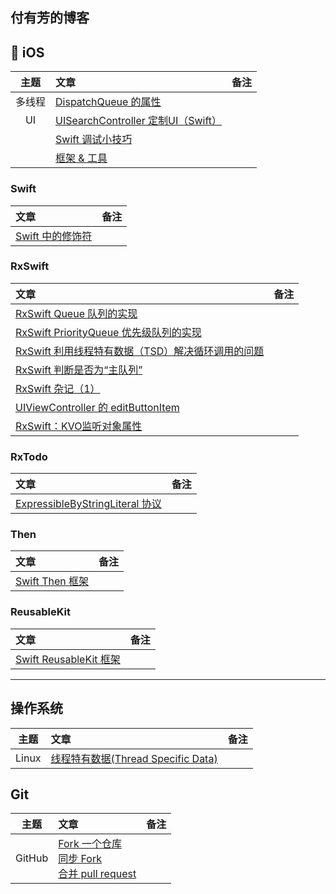 付有芳的博客
---

##  iOS

| 主题 | 文章 | 备注 |
| :-------: | :------ | :----: |
| 多线程 | [DispatchQueue 的属性](./articles/DispatchQueue_Attributes.md) | |
| UI | [UISearchController 定制UI（Swift）](./articles/2018_05_25_SearchBar.md) | |
| | [Swift 调试小技巧](./articles/Swift_Debug_Tip.md) | |
| | [框架 & 工具](./articles/tools.md) | |

### Swift 

| 文章 | 备注 |
|:------ | :----: |
| [Swift 中的修饰符](./articles/modifier.md)| |


### RxSwift

| 文章 | 备注 |
|:------ | :----: |
| [RxSwift Queue 队列的实现](./articles/RxSwift-Queue.md)| |
| [RxSwift PriorityQueue 优先级队列的实现](./articles/RxSwift-PriorityQueue.md) | |
| [RxSwift 利用线程特有数据（TSD）解决循环调用的问题](./articles/RxSwift_TSD.md) | |
| [RxSwift 判断是否为“主队列”](./articles/RxSwift_main_Queue.md) | | 
| [RxSwift 杂记（1）](./articles/RxSwift_Note_1.md) | |
| [UIViewController 的 editButtonItem](./articles/ViewControllerEditButton.md)| |
| [RxSwift：KVO监听对象属性](./articles/RxSwift_KVO.md)| |

### RxTodo

| 文章 | 备注 |
|:------ | :----: |
| [ExpressibleByStringLiteral 协议](./articles/ExpressibleByStringLiteral.md)| |

### Then

| 文章 | 备注 |
|:------ | :----: |
| [Swift Then 框架](./articles/Then.md)| |


### ReusableKit

| 文章 | 备注 |
|:------ | :----: |
| [Swift ReusableKit 框架](./articles/ReusableKit.md)| |

----

## 操作系统

| 主题 | 文章 | 备注 |
|:-------:|:------|:----:|
| Linux |[线程特有数据(Thread Specific Data)](./articles/Thread_Specific_Data.md)||

## Git
| 主题 | 文章 | 备注 |
|:-------:|:------|:----:|
| GitHub | [Fork 一个仓库](./articles/2018_05_10_Fork_A_Repo.md)<br>[同步 Fork](./articles/2018_05_10_Syncing_a_fork.md)<br>[合并 pull request](./articles/2018_05_14_Merging_a_pull_request.md) | |

